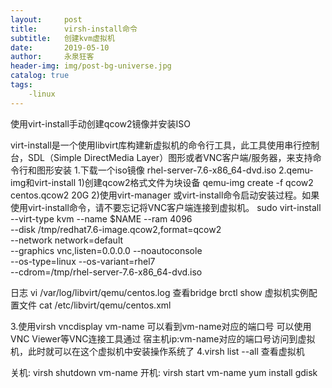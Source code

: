 ```yaml
---
layout:     post
title:      virsh-install命令
subtitle:   创建kvm虚拟机
date:       2019-05-10
author:     永泉狂客
header-img: img/post-bg-universe.jpg
catalog: true
tags:
    -linux
---
```


使用virt-install手动创建qcow2镜像并安装ISO

virt-install是一个使用libvirt库构建新虚拟机的命令行工具，此工具使用串行控制台，SDL（Simple DirectMedia Layer）图形或者VNC客户端/服务器，来支持命令行和图形安装
1.下载一个iso镜像  rhel-server-7.6-x86_64-dvd.iso
2.qemu-img和virt-install
1)创建qcow2格式文件为块设备
    qemu-img create -f qcow2 centos.qcow2 20G
2)使用virt-manager 或virt-install命令启动安装过程。如果使用virt-install命令，请不要忘记将VNC客户端连接到虚拟机。
    sudo virt-install --virt-type kvm --name $NAME --ram 4096 \
      --disk /tmp/redhat7.6-image.qcow2,format=qcow2 \
      --network network=default \
      --graphics vnc,listen=0.0.0.0 --noautoconsole \
      --os-type=linux --os-variant=rhel7 \
      --cdrom=/tmp/rhel-server-7.6-x86_64-dvd.iso


日志 vi /var/log/libvirt/qemu/centos.log
查看bridge     brctl show
虚拟机实例配置文件    cat /etc/libvirt/qemu/centos.xml

3.使用virsh vncdisplay vm-name 可以看到vm-name对应的端口号
可以使用VNC Viewer等VNC连接工具通过  宿主机ip:vm-name对应的端口号访问到虚拟机，此时就可以在这个虚拟机中安装操作系统了
4.virsh list --all 查看虚拟机

关机: virsh shutdown vm-name
开机: virsh start vm-name
yum install gdisk
